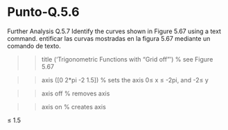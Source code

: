 # Punto-Q.5.6
Further Analysis
Q.5.7 Identify the curves shown in Figure 5.67 using a text command.
entificar las curvas mostradas en la figura 5.67 mediante un comando de texto.
>> title (‘Trigonometric Functions with “Grid off”’) % see Figure 5.67

>> axis ([0 2*pi -2 1.5]) % sets the axis 0≤ x ≤ -2pi, and -2≤ y 

>> axis off % removes axis

>> axis on % creates axis

≤ 1.5
